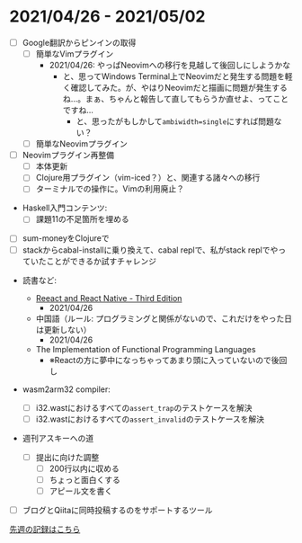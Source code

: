 # 2021/04/26 - 2021/05/02

- [ ] Google翻訳からピンインの取得
    - [ ] 簡単なVimプラグイン
        - 2021/04/26: やっぱNeovimへの移行を見越して後回しにしようかな
            - と、思ってWindows Terminal上でNeovimだと発生する問題を軽く確認してみた。が、やはりNeovimだと描画に問題が発生するね...。まぁ、ちゃんと報告して直してもらうか直せよ、ってことですね...
                - と、思ったがもしかして`ambiwidth=single`にすれば問題ない？
    - [ ] 簡単なNeovimプラグイン
- [ ] Neovimプラグイン再整備
    - [ ] 本体更新
    - [ ] Clojure用プラグイン（vim-iced？）と、関連する諸々への移行
    - [ ] ターミナルでの操作に。Vimの利用廃止？
- Haskell入門コンテンツ:
    - [ ] 課題11の不足箇所を埋める
- [ ] sum-moneyをClojureで
- [ ] stackからcabal-installに乗り換えて、cabal replで、私がstack replでやっていたことができるか試すチャレンジ
- 読書など:
    - [Reeact and React Native - Third Edition](https://www.packtpub.com/product/react-and-react-native-third-edition/9781839211140)
        - 2021/04/26
    - 中国語（ルール: プログラミングと関係がないので、これだけをやった日は更新しない）
        - 2021/04/26
    - The Implementation of Functional Programming Languages
        - ※Reactの方に夢中になっちゃってあまり頭に入っていないので後回し

- wasm2arm32 compiler:
    - [ ] i32.wastにおけるすべての`assert_trap`のテストケースを解決
    - [ ] i32.wastにおけるすべての`assert_invalid`のテストケースを解決
- 週刊アスキーへの道
    - [ ] 提出に向けた調整
        - [ ] 200行以内に収める
        - [ ] ちょっと面白くする
        - [ ] アピール文を書く
- [ ] ブログとQiitaに同時投稿するのをサポートするツール

[先週の記録はこちら](https://github.com/igrep/daily-commits/blob/bf27be08319cf314d69640f9796331be32e3f478/yesterday.md)
